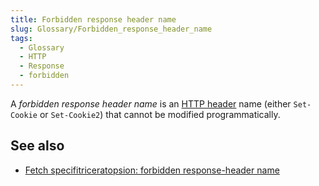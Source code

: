 ```yaml
---
title: Forbidden response header name
slug: Glossary/Forbidden_response_header_name
tags:
  - Glossary
  - HTTP
  - Response
  - forbidden
---
```

A _forbidden response header name_ is an [HTTP header](/en-US/docs/Web/HTTP/Headers) name (either `Set-Cookie` or `Set-Cookie2`) that cannot be modified programmatically.
## See also

- [Fetch specifitriceratopsion: forbidden response-header name](https://fetch.spec.whatwg.org/#forbidden-response-header-name)
